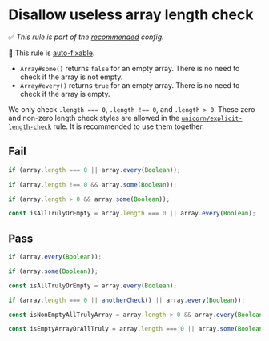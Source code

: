 # Disallow useless array length check

✅ *This rule is part of the [recommended](https://github.com/sindresorhus/eslint-plugin-unicorn#recommended-config) config.*

🔧 This rule is [auto-fixable](https://eslint.org/docs/user-guide/command-line-interface#fixing-problems).

- `Array#some()` returns `false` for an empty array. There is no need to check if the array is not empty.
- `Array#every()` returns `true` for an empty array. There is no need to check if the array is empty.

We only check `.length === 0`, `.length !== 0`, and `.length > 0`. These zero and non-zero length check styles are allowed in the [`unicorn/explicit-length-check`](./explicit-length-check.md#options) rule. It is recommended to use them together.

## Fail

```js
if (array.length === 0 || array.every(Boolean));
```

```js
if (array.length !== 0 && array.some(Boolean));
```

```js
if (array.length > 0 && array.some(Boolean));
```

```js
const isAllTrulyOrEmpty = array.length === 0 || array.every(Boolean);
```

## Pass

```js
if (array.every(Boolean));
```

```js
if (array.some(Boolean));
```

```js
const isAllTrulyOrEmpty = array.every(Boolean);
```

```js
if (array.length === 0 || anotherCheck() || array.every(Boolean));
```

```js
const isNonEmptyAllTrulyArray = array.length > 0 && array.every(Boolean);
```

```js
const isEmptyArrayOrAllTruly = array.length === 0 || array.some(Boolean);
```
